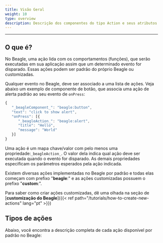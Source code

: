 ```yaml
---
title: Visão Geral
weight: 10
type: overview
description: Descrição dos componentes do tipo Action e seus atributos
---
```


---

## O que é?

No Beagle, uma ação lida com os comportamentos \(funções\), que serão executadas em sua aplicação assim que um determinado evento for disparado. Essas ações podem ser padrão do próprio Beagle ou customizadas.

Qualquer evento no Beagle, deve ser associado a uma lista de ações. Veja abaixo um exemplo de componente de botão, que associa uma ação de alerta padrão ao seu evento de `onPress`:

```javascript
{
   "_beagleComponent_": "beagle:button",
   "text": "click to show alert",
   "onPress": [{
      "_beagleAction_": "beagle:alert",
      "title": "Hello",
      "message": "World"
   }]
}
```

Uma ação é um mapa chave/valor com pelo menos uma propriedade:`_beagleAction_`. O valor dela indica qual ação deve ser executada quando o evento for disparado. As demais propriedades especificam os parâmetros esperados pela ação indicada.

Existem diversas ações implementadas no Beagle por padrão e todas elas começam com prefixo "**beagle**:" e as ações customizadas possuem o prefixo "**custom**:".

Para saber como criar ações customizadas, dê uma olhada na seção de [**customização do Beagle**]({{< ref path="/tutorials/how-to-create-new-actions" lang="pt" >}})

## **Tipos de ações**

Abaixo, você encontra a descrição completa de cada ação disponível por padrão no Beagle:

